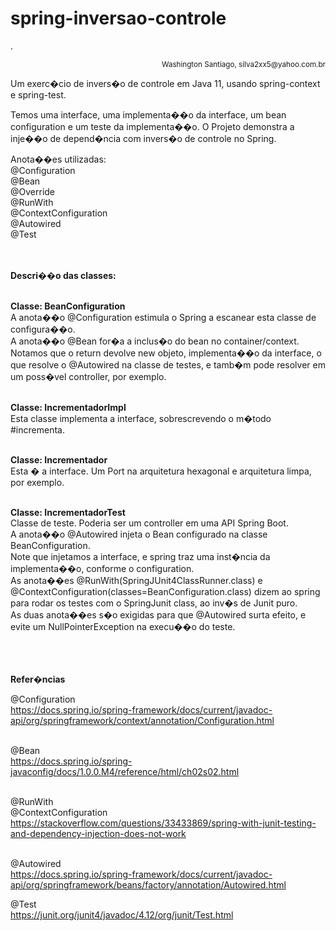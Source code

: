 # spring-inversao-controle
.
<div align="right"><small>Washington Santiago, silva2xx5@yahoo.com.br</small></div> 

Um exerc�cio de invers�o de controle em Java 11, usando spring-context e spring-test.<br/>

Temos uma interface, uma implementa��o da interface, um bean configuration e um teste da implementa��o. O Projeto demonstra a inje��o de depend�ncia com invers�o de controle no Spring.<br/>

Anota��es utilizadas:<br/>
@Configuration<br/>
@Bean<br/>
@Override<br/>
@RunWith<br/>
@ContextConfiguration<br/>
@Autowired<br/>
@Test<br/>

<br/><br/>
<b>Descri��o das classes:</b><br/><br/>




<b>Classe: BeanConfiguration</b><br/>
A anota��o @Configuration estimula o Spring a escanear esta classe de configura��o.<br/>
A anota��o @Bean for�a a inclus�o do bean no container/context.<br/>
Notamos que o return devolve new objeto, implementa��o da interface, o que resolve o @Autowired na classe de testes, e tamb�m pode resolver em um poss�vel controller, por exemplo.<br/><br/>


<b>Classe: IncrementadorImpl</b><br/>
Esta classe implementa a interface, sobrescrevendo o m�todo #incrementa.<br/><br/>


<b>Classe: Incrementador</b><br/>
Esta � a interface. Um Port na arquitetura hexagonal e arquitetura limpa, por exemplo.<br/><br/>


<b>Classe: IncrementadorTest</b><br/>
Classe de teste. Poderia ser um controller em uma API Spring Boot.<br/>
A anota��o @Autowired injeta o Bean configurado na classe BeanConfiguration.<br/>
Note que injetamos a interface, e spring traz uma inst�ncia da implementa��o, conforme o configuration.<br/>
As anota��es @RunWith(SpringJUnit4ClassRunner.class) e @ContextConfiguration(classes=BeanConfiguration.class) dizem ao spring para rodar os testes com o SpringJunit class, ao inv�s de Junit puro.<br/>
As duas anota��es s�o exigidas para que @Autowired surta efeito, e evite um NullPointerException na execu��o do teste.<br/><br/><br/><br/>




<b>Refer�ncias</b><br/>

@Configuration<br/>
https://docs.spring.io/spring-framework/docs/current/javadoc-api/org/springframework/context/annotation/Configuration.html<br/><br/>
	
@Bean<br/>
https://docs.spring.io/spring-javaconfig/docs/1.0.0.M4/reference/html/ch02s02.html<br/><br/>

@RunWith<br/>
@ContextConfiguration<br/>
https://stackoverflow.com/questions/33433869/spring-with-junit-testing-and-dependency-injection-does-not-work<br/><br/>
	
@Autowired<br/>
https://docs.spring.io/spring-framework/docs/current/javadoc-api/org/springframework/beans/factory/annotation/Autowired.html<br/>
	
@Test<br/>
https://junit.org/junit4/javadoc/4.12/org/junit/Test.html<br/>
